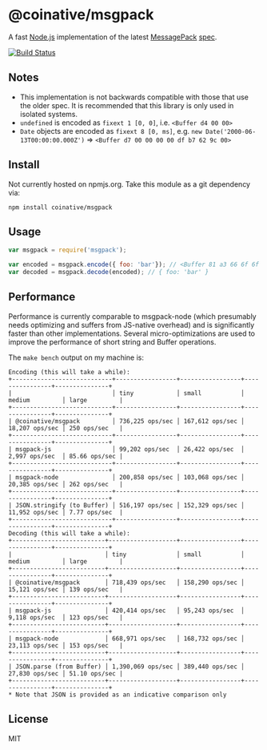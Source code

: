 # @coinative/msgpack

A fast [Node.js](http://nodejs.org) implementation of the latest [MessagePack](http://msgpack.org) [spec](https://github.com/msgpack/msgpack/blob/master/spec.md).

[![Build Status](https://travis-ci.org/coinative/msgpack.svg?branch=master)](https://travis-ci.org/coinative/msgpack)

## Notes

* This implementation is not backwards compatible with those that use the older spec. It is recommended that this library is only used in isolated systems.
* `undefined` is encoded as `fixext 1 [0, 0]`, i.e. `<Buffer d4 00 00>`
* `Date` objects are encoded as `fixext 8 [0, ms]`, e.g. `new Date('2000-06-13T00:00:00.000Z')` => `<Buffer d7 00 00 00 00 df b7 62 9c 00>`

## Install

Not currently hosted on npmjs.org. Take this module as a git dependency via:

```
npm install coinative/msgpack
```

## Usage

```js
var msgpack = require('msgpack');

var encoded = msgpack.encode({ foo: 'bar'}); // <Buffer 81 a3 66 6f 6f a3 62 61 72>
var decoded = msgpack.decode(encoded); // { foo: 'bar' }
```

## Performance

Performance is currently comparable to msgpack-node (which presumably needs optimizing and suffers from JS-native overhead) and is significantly faster than other implementations. Several micro-optimizations are used to improve the performance of short string and Buffer operations.

The `make bench` output on my machine is:

```
Encoding (this will take a while):
+----------------------------+-----------------+-----------------+----------------+---------------+
|                            │ tiny            │ small           │ medium         │ large         |
+----------------------------+-----------------+-----------------+----------------+---------------+
| @coinative/msgpack         │ 736,225 ops/sec │ 167,612 ops/sec │ 18,207 ops/sec │ 250 ops/sec   |
+----------------------------+-----------------+-----------------+----------------+---------------+
| msgpack-js                 │ 99,202 ops/sec  │ 26,422 ops/sec  │ 2,997 ops/sec  │ 85.66 ops/sec |
+----------------------------+-----------------+-----------------+----------------+---------------+
| msgpack-node               │ 200,858 ops/sec │ 103,068 ops/sec │ 20,385 ops/sec │ 262 ops/sec   |
+----------------------------+-----------------+-----------------+----------------+---------------+
| JSON.stringify (to Buffer) │ 516,197 ops/sec │ 152,329 ops/sec │ 11,952 ops/sec │ 7.77 ops/sec  |
+----------------------------+-----------------+-----------------+----------------+---------------+
Decoding (this will take a while):
+--------------------------+-------------------+-----------------+----------------+---------------+
|                          │ tiny              │ small           │ medium         │ large         |
+--------------------------+-------------------+-----------------+----------------+---------------+
| @coinative/msgpack       │ 718,439 ops/sec   │ 158,290 ops/sec │ 15,121 ops/sec │ 139 ops/sec   |
+--------------------------+-------------------+-----------------+----------------+---------------+
| msgpack-js               │ 420,414 ops/sec   │ 95,243 ops/sec  │ 9,118 ops/sec  │ 123 ops/sec   |
+--------------------------+-------------------+-----------------+----------------+---------------+
| msgpack-node             │ 668,971 ops/sec   │ 168,732 ops/sec │ 23,113 ops/sec │ 153 ops/sec   |
+--------------------------+-------------------+-----------------+----------------+---------------+
| JSON.parse (from Buffer) │ 1,390,069 ops/sec │ 389,440 ops/sec │ 27,830 ops/sec │ 51.10 ops/sec |
+--------------------------+-------------------+-----------------+----------------+---------------+
* Note that JSON is provided as an indicative comparison only
```

## License

MIT
